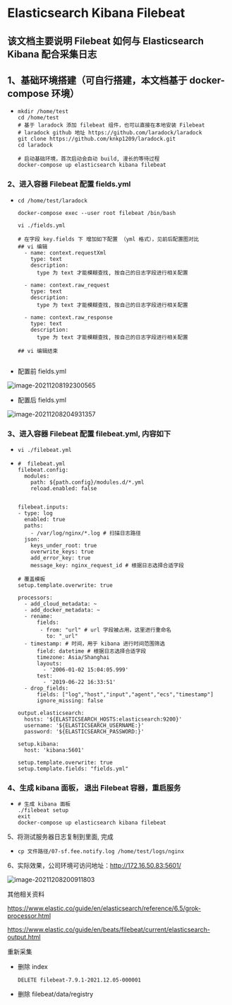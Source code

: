 # Elasticsearch Kibana Filebeat



## 该文档主要说明 Filebeat 如何与 Elasticsearch Kibana 配合采集日志



## 1、基础环境搭建（可自行搭建，本文档基于 docker-compose 环境）

- ```shell
  mkdir /home/test
  cd /home/test
  # 基于 laradock 添加 filebeat 组件，也可以直接在本地安装 Filebeat 
  # laradock github 地址 https://github.com/laradock/laradock
  git clone https://github.com/knkp1209/laradock.git
  cd laradock 
  
  # 启动基础环境，首次启动会自动 build, 漫长的等待过程
  docker-compose up elasticsearch kibana filebeat
  ```



### 2、进入容器 Filebeat 配置 fields.yml

- ```shell
  cd /home/test/laradock
  
  docker-compose exec --user root filebeat /bin/bash
  
  vi ./fields.yml
  
  # 在字段 key.fields 下 增加如下配置 （yml 格式），见前后配置图对比
  ## vi 编辑
    - name: context.requestXml
      type: text
      description:
        type 为 text 才能模糊查找, 按自己的日志字段进行相关配置
  
    - name: context.raw_request
      type: text
      description:
        type 为 text 才能模糊查找, 按自己的日志字段进行相关配置
  
    - name: context.raw_response
      type: text
      description:
        type 为 text 才能模糊查找, 按自己的日志字段进行相关配置
  
  ## vi 编辑结束
  
  
  ```

- 配置前 fields.yml

![image-20211208192300565](https://knkp-doc.oss-cn-guangzhou.aliyuncs.com/doc/image-20211208192300565-20211208192444995.png) 

- 配置后 fields.yml

![image-20211208204931357](https://knkp-doc.oss-cn-guangzhou.aliyuncs.com/doc/image-20211208204931357.png)

### 3、进入容器 Filebeat 配置 filebeat.yml, 内容如下

- ```shell
  vi ./filebeat.yml
  ```

- ```shell
  #  filebeat.yml
  filebeat.config:
    modules:
      path: ${path.config}/modules.d/*.yml
      reload.enabled: false
  
  
  filebeat.inputs:
  - type: log
    enabled: true
    paths:
      - /var/log/nginx/*.log # 扫描日志路径
    json:
      keys_under_root: true
      overwrite_keys: true
      add_error_key: true
      message_key: nginx_request_id # 根据日志选择合适字段
  
  # 覆盖模板
  setup.template.overwrite: true
  
  processors:
    - add_cloud_metadata: ~
    - add_docker_metadata: ~
    - rename:
        fields:
         - from: "url" # url 字段被占用，这里进行重命名
           to: "_url"
    - timestamp: # 时间，用于 kibana 进行时间范围筛选
        field: datetime # 根据日志选择合适字段
        timezone: Asia/Shanghai
        layouts:
          - '2006-01-02 15:04:05.999'
        test:
          - '2019-06-22 16:33:51'
    - drop_fields:
        fields: ["log","host","input","agent","ecs","timestamp"]
        ignore_missing: false
  
  output.elasticsearch:
    hosts: '${ELASTICSEARCH_HOSTS:elasticsearch:9200}'
    username: '${ELASTICSEARCH_USERNAME:}'
    password: '${ELASTICSEARCH_PASSWORD:}'
  
  setup.kibana:
    host: 'kibana:5601'
    
  setup.template.overwrite: true
  setup.template.fields: "fields.yml"
  ```



### 4、生成 kibana 面板， 退出 Filebeat  容器，重启服务

- ```shell
  # 生成 kibana 面板
  ./filebeat setup
  exit
  docker-compose up elasticsearch kibana filebeat
  ```

5、将测试服务器日志复制到里面, 完成

- ```
  cp 文件路径/07-sf.fee.notify.log /home/test/logs/nginx

6、实际效果，公司环境可访问地址：http://172.16.50.83:5601/

![image-20211208200911803](https://knkp-doc.oss-cn-guangzhou.aliyuncs.com/doc/image-20211208200911803.png)



其他相关资料

https://www.elastic.co/guide/en/elasticsearch/reference/6.5/grok-processor.html

https://www.elastic.co/guide/en/beats/filebeat/current/elasticsearch-output.html

重新采集 

- 删除 index

  ```web-idl
  DELETE filebeat-7.9.1-2021.12.05-000001
  ```

  

- 删除 filebeat/data/registry

